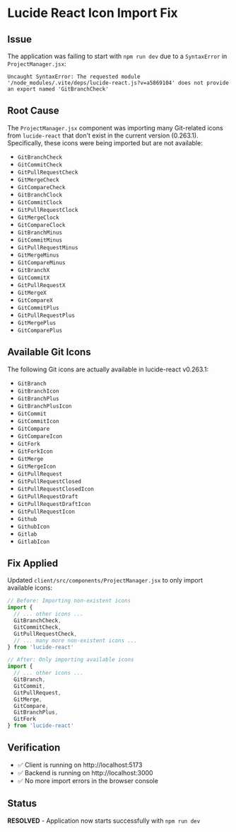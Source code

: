 # Lucide React Icon Import Fix

## Issue
The application was failing to start with `npm run dev` due to a `SyntaxError` in `ProjectManager.jsx`:

```
Uncaught SyntaxError: The requested module '/node_modules/.vite/deps/lucide-react.js?v=a5869104' does not provide an export named 'GitBranchCheck'
```

## Root Cause
The `ProjectManager.jsx` component was importing many Git-related icons from `lucide-react` that don't exist in the current version (0.263.1). Specifically, these icons were being imported but are not available:

- `GitBranchCheck`
- `GitCommitCheck` 
- `GitPullRequestCheck`
- `GitMergeCheck`
- `GitCompareCheck`
- `GitBranchClock`
- `GitCommitClock`
- `GitPullRequestClock`
- `GitMergeClock`
- `GitCompareClock`
- `GitBranchMinus`
- `GitCommitMinus`
- `GitPullRequestMinus`
- `GitMergeMinus`
- `GitCompareMinus`
- `GitBranchX`
- `GitCommitX`
- `GitPullRequestX`
- `GitMergeX`
- `GitCompareX`
- `GitCommitPlus`
- `GitPullRequestPlus`
- `GitMergePlus`
- `GitComparePlus`

## Available Git Icons
The following Git icons are actually available in lucide-react v0.263.1:

- `GitBranch`
- `GitBranchIcon`
- `GitBranchPlus`
- `GitBranchPlusIcon`
- `GitCommit`
- `GitCommitIcon`
- `GitCompare`
- `GitCompareIcon`
- `GitFork`
- `GitForkIcon`
- `GitMerge`
- `GitMergeIcon`
- `GitPullRequest`
- `GitPullRequestClosed`
- `GitPullRequestClosedIcon`
- `GitPullRequestDraft`
- `GitPullRequestDraftIcon`
- `GitPullRequestIcon`
- `Github`
- `GithubIcon`
- `Gitlab`
- `GitlabIcon`

## Fix Applied
Updated `client/src/components/ProjectManager.jsx` to only import available icons:

```javascript
// Before: Importing non-existent icons
import { 
  // ... other icons ...
  GitBranchCheck,
  GitCommitCheck,
  GitPullRequestCheck,
  // ... many more non-existent icons ...
} from 'lucide-react'

// After: Only importing available icons
import { 
  // ... other icons ...
  GitBranch,
  GitCommit,
  GitPullRequest,
  GitMerge,
  GitCompare,
  GitBranchPlus,
  GitFork
} from 'lucide-react'
```

## Verification
- ✅ Client is running on http://localhost:5173
- ✅ Backend is running on http://localhost:3000
- ✅ No more import errors in the browser console

## Status
**RESOLVED** - Application now starts successfully with `npm run dev`
